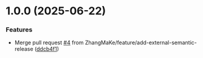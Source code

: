 # 1.0.0 (2025-06-22)


### Features

* Merge pull request [#4](https://github.com/ZhangMaKe/workflow-library/issues/4) from ZhangMaKe/feature/add-external-semantic-release ([ddcb4f1](https://github.com/ZhangMaKe/workflow-library/commit/ddcb4f16cd5347834828a7768604be60418c9cd8))
